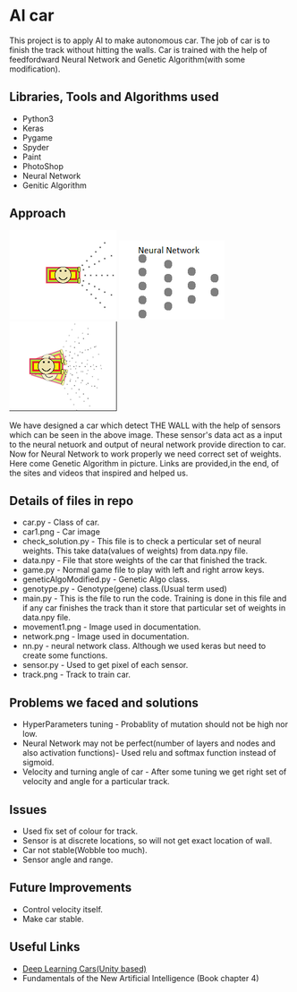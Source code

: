 # AI car
This project is to apply AI to make autonomous car. The job of car is to finish the track without hitting the walls. Car is trained with the help of feedfordward Neural Network and Genetic Algorithm(with some modification).

## Libraries, Tools and Algorithms used
* Python3 
* Keras
* Pygame
* Spyder
* Paint
* PhotoShop
* Neural Network
* Genitic Algorithm

## Approach
 ![Car](car1.png "Car") ![NN](network.png "NN") ![Output](movement1.png "Car")
 
 We have designed a car which detect THE WALL with the help of sensors which can be seen in the above image. These sensor's data act as a input to the neural netuork and output of neural network provide direction to car. Now for Neural Network to work properly we need correct set of weights. Here come Genetic Algorithm in picture. Links are provided,in the end, of the sites and videos that inspired and helped us.
 
## Details of files in repo 

* car.py -	Class of car.
* car1.png -	Car image
* check_solution.py	- This file is to check a perticular set of neural weights. This take data(values of weights) from data.npy file.  
* data.npy	- File that store weights of the car that finished the track.
* game.py	- Normal game file to play with left and right arrow keys.
* geneticAlgoModified.py	- Genetic Algo class.
* genotype.py	- Genotype(gene) class.(Usual term used)
* main.py -	This is the file to run the code. Training is done in this file and if any car finishes the track than it store that particular set of weights in data.npy file.
* movement1.png -	Image used in documentation.
* network.png - Image used in documentation.
* nn.py	- neural network class. Although we used keras but need to create some functions.
* sensor.py	- Used to get pixel of each sensor.
* track.png - Track to train car.

## Problems we faced and solutions
* HyperParameters tuning - Probablity of mutation should not be high nor low.  
* Neural Network may not be perfect(number of layers and nodes and also activation functions)- Used relu and softmax function instead of sigmoid.  
* Velocity and turning angle of car - After some tuning we get right set of velocity and angle for a particular track.


## Issues
* Used fix set of colour for track.
* Sensor is at discrete locations, so will not get exact location of wall.
* Car not stable(Wobble too much).
* Sensor angle and range.

## Future Improvements
* Control velocity itself.
* Make car stable.

## Useful Links
* [Deep Learning Cars(Unity based)](https://www.youtube.com/watch?v=Aut32pR5PQA)
* Fundamentals of the New Artificial Intelligence (Book chapter 4)

